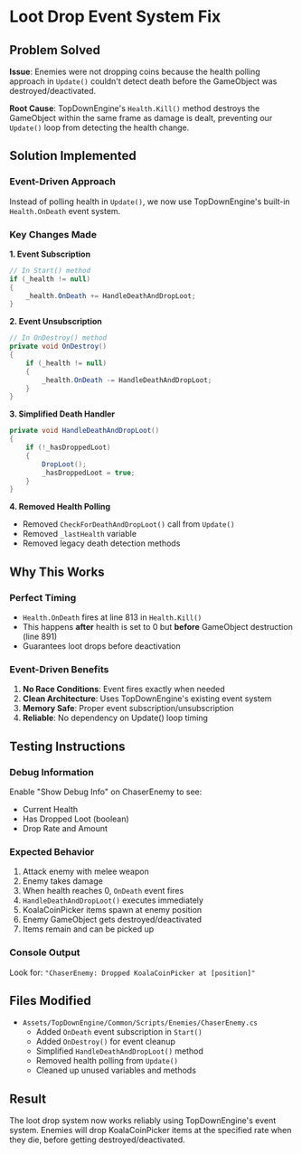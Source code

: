 # Loot Drop Event System Fix

## Problem Solved

**Issue**: Enemies were not dropping coins because the health polling approach in `Update()` couldn't detect death before the GameObject was destroyed/deactivated.

**Root Cause**: TopDownEngine's `Health.Kill()` method destroys the GameObject within the same frame as damage is dealt, preventing our `Update()` loop from detecting the health change.

## Solution Implemented

### Event-Driven Approach
Instead of polling health in `Update()`, we now use TopDownEngine's built-in `Health.OnDeath` event system.

### Key Changes Made

**1. Event Subscription**
```csharp
// In Start() method
if (_health != null)
{
    _health.OnDeath += HandleDeathAndDropLoot;
}
```

**2. Event Unsubscription**
```csharp
// In OnDestroy() method
private void OnDestroy()
{
    if (_health != null)
    {
        _health.OnDeath -= HandleDeathAndDropLoot;
    }
}
```

**3. Simplified Death Handler**
```csharp
private void HandleDeathAndDropLoot()
{
    if (!_hasDroppedLoot)
    {
        DropLoot();
        _hasDroppedLoot = true;
    }
}
```

**4. Removed Health Polling**
- Removed `CheckForDeathAndDropLoot()` call from `Update()`
- Removed `_lastHealth` variable
- Removed legacy death detection methods

## Why This Works

### Perfect Timing
- `Health.OnDeath` fires at line 813 in `Health.Kill()`
- This happens **after** health is set to 0 but **before** GameObject destruction (line 891)
- Guarantees loot drops before deactivation

### Event-Driven Benefits
1. **No Race Conditions**: Event fires exactly when needed
2. **Clean Architecture**: Uses TopDownEngine's existing event system
3. **Memory Safe**: Proper event subscription/unsubscription
4. **Reliable**: No dependency on Update() loop timing

## Testing Instructions

### Debug Information
Enable "Show Debug Info" on ChaserEnemy to see:
- Current Health
- Has Dropped Loot (boolean)
- Drop Rate and Amount

### Expected Behavior
1. Attack enemy with melee weapon
2. Enemy takes damage
3. When health reaches 0, `OnDeath` event fires
4. `HandleDeathAndDropLoot()` executes immediately
5. KoalaCoinPicker items spawn at enemy position
6. Enemy GameObject gets destroyed/deactivated
7. Items remain and can be picked up

### Console Output
Look for: `"ChaserEnemy: Dropped KoalaCoinPicker at [position]"`

## Files Modified

- `Assets/TopDownEngine/Common/Scripts/Enemies/ChaserEnemy.cs`
  - Added `OnDeath` event subscription in `Start()`
  - Added `OnDestroy()` for event cleanup
  - Simplified `HandleDeathAndDropLoot()` method
  - Removed health polling from `Update()`
  - Cleaned up unused variables and methods

## Result

The loot drop system now works reliably using TopDownEngine's event system. Enemies will drop KoalaCoinPicker items at the specified rate when they die, before getting destroyed/deactivated.
